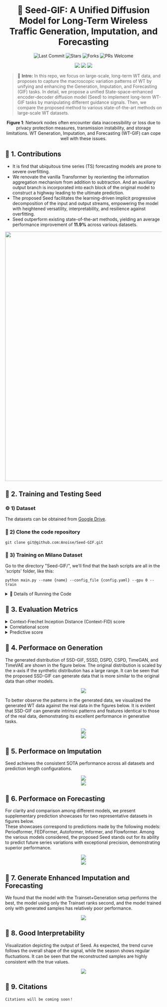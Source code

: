 <div align="center">
  <h1>
        🎯 Seed-GIF: A Unified Diffusion Model for Long-Term Wireless Traffic Generation, Imputation, and Forecasting
  </h1> 
  <img src="https://img.shields.io/github/last-commit/Anoise/Seed-GIF?color=green" alt="Last Commit">
  <img src="https://img.shields.io/github/stars/Anoise/Seed-GIF?color=yellow" alt="Stars">
  <img src="https://img.shields.io/github/forks/Anoise/Seed-GIF?color=lightblue" alt="Forks">
  <img src="https://img.shields.io/badge/PRs-Welcome-green" alt="PRs Welcome">

  [![](https://img.shields.io/badge/license-MIT-blue.svg)](https://github.com/Anoise/Seed-GIF/blob/main/LICENSE) 
  <img src="https://img.shields.io/badge/python-3.8-blue">
  <img src="https://img.shields.io/badge/pytorch-2.0-orange">

</div>



> 📖 **Intro:**  In this repo, we focus on large-scale, long-term WT data, and proposes to capture the macroscopic variation patterns of WT by unifying and enhancing the Generation, Imputation, and Forecasting (GIF) tasks. In detail, we propose a unified State-space-enhanced encoder-decoder diffusion model (Seed) to implement long-term WT-GIF tasks by manipulating different guidance signals. Then, we compare the proposed method to various state-of-the-art methods on large-scale WT datasets.

<p align="center">
  <img src="figs/scene_v3.jpg" alt="">
  <br>
  <b>Figure 1</b>: Network nodes often encounter data inaccessibility or loss due to privacy protection measures, transmission instability, and storage limitations. WT Generation, Imputation, and Forecasting (WT-GIF) can cope well with these issues. 
</p>

## 🌟 1. Contributions

 - It is find that ubiquitous time series (TS) forecasting models are prone to severe overfitting.
 - We renovate the vanilla Transformer by reorienting the information aggregation mechanism from addition to subtraction. And an auxiliary output branch is incorporated into each block of the original model to construct a highway leading to the ultimate prediction.
 - The proposed Seed facilitates the learning-driven implicit progressive decomposition of the input and output streams, empowering the model with heightened versatility, interpretability, and resilience against overfitting.
 - Seed outperform existing state-of-the-art methods, yielding an average performance improvement of **11.9%** across various datasets.

 <div align=center><img src="figs/diff_arch.jpg" width="800"></div>



## 🌟 2. Training and Testing Seed

### ⚙️ 1) Dataset 
The datasets can be obtained from [Google Drive](https://drive.google.com/drive/folders/1Yu-_PXzOSEqfTZbAO8cKptVXU3Cz9o3T?usp=drive_link).

### 🎁 2) Clone the code repository
```git
git clone git@github.com:Anoise/Seed-GIF.git
```

### 🚀 3) Training on Milano Dataset
Go to the directory "Seed-GIF/", we'll find that the bash scripts are all in the 'scripts' folder, like this:

 ```
python main.py --name {name} --config_file {config.yaml} --gpu 0 --train
```

<details>
 <summary> 🚩 Details of Running the Code </summary>

### SIS-IN

#### Generation

```
python main.py --name SMS-IN --config_file configs/sms_in.yaml --gpu 0
```

#### Forcasting

- Training
```
python main.py --name SMS-IN --config_file configs/sms_in.yaml --gpu 0 --train --mode predict
```

- Testing
```
python main.py --name SMS-IN --config_file configs/sms_in.yaml --gpu 0 --sample 1 --mode predict
```

- Testing with --missing_ratio
```
python main.py --name SMS-IN --config_file configs/sms_in.yaml --gpu 0 --sample 1 --mode predict --missing_ratio 0.8
```

#### Imputation

- Training
```
python main.py --name SMS-IN --config_file configs/sms_in.yaml --gpu 0 --train --mode infill
```

- Testing
```
python main.py --name SMS-IN --config_file configs/sms_in.yaml --gpu 0 --sample 1 --mode infill --missing_ratio 0.2
```

### SIS-OUT

#### Forcasting

- Training
```
python main.py --name SMS-OUT --config_file configs/sms_out.yaml --gpu 1 --train --mode predict
```

test
```
python main.py --name SMS-OUT --config_file configs/sms_out.yaml --gpu 1 --sample 1 --mode predict
```

#### Imputation

- Training
```
python main.py --name SMS-OUT --config_file configs/sms_out.yaml --gpu 1 --train --mode infill
```
- Testing
```
python main.py --name SMS-OUT --config_file configs/sms_out.yaml --gpu 1 --sample 1 --mode infill --missing_ratio 0.2
```

### Call-IN

#### Forcasting

- Training
```
python main.py --name Call-IN --config_file configs/call_in.yaml --gpu 2 --train --mode predict
```

- Testing
test
```
python main.py --name Call-IN --config_file configs/call_in.yaml --gpu 2 --sample 1 --mode predict
```

#### Imputation

- Training
```
python main.py --name Call-IN --config_file configs/call_in.yaml --gpu 2 --train --mode infill
```
- Testing
```
python main.py --name Call-IN --config_file configs/call_in.yaml --gpu 2 --sample 1 --mode infill --missing_ratio 0.2
```


### Call-OUT

#### Forcasting

- Training
```
python main.py --name Call-OUT --config_file configs/call_out.yaml --gpu 3 --train --mode predict
```

- Testing
```
python main.py --name Call-OUT --config_file configs/call_out.yaml --gpu 3 --sample 1 --mode predict
```

#### Imputation

- Training
```
python main.py --name Call-OUT --config_file configs/call_out.yaml --gpu 3 --train --mode infill
```
- Testing
```
python main.py --name Call-OUT --config_file configs/call_out.yaml --gpu 3 --sample 1 --mode infill --missing_ratio 0.2
```

### Internet

#### Forcasting

- Training
```
python main.py --name Internet --config_file configs/internet.yaml --gpu 4 --train --mode predict
```

- Testing
```
python main.py --name Internet --config_file configs/internet.yaml --gpu 4 --sample 1 --mode predict
```

#### Imputation

- Training
```
python main.py --name Internet  --config_file configs/internet.yaml --gpu 4 --train --mode infill
```
- Testing
```
python main.py --name Internet --config_file configs/internet.yaml --gpu 4 --sample 1 --mode infill --missing_ratio 0.2
```
</details>


## 🌟 3. Evaluation Metrics

<details>
<summary> Context-Frechet Inception Distance (Context-FID) score </summary>
The Context-FID score is derived by substituting the Inception model used in the original FID with TS2Vec, a method specialized in time series representation learning. It has been demonstrated that models with lower Context-FID scores align with superior performance in downstream tasks, and that there is a positive correlation between the Context-FID score and the generative model's forecasting ability in downstream applications.
</details>

<details>
<summary> Correlational score </summary>
Correlational score estimate the covariance of the i-th and j-th feature of generated time series as 
<div align=center><img src="figs/cr_score1.png" width="200"></div>
Therefore, the correlation score between the ground truth and generated data is calculated by
<div align=center><img src="figs/cr_score2.png" width="200"></div>
where `Cov' are the covariance matrices of the real data and generated data, respectively.
</details>


<details>
<summary> Predictive score </summary>
The predictive score is calculated as the mean absolute error (MAE), which assesses the discrepancy between predicted values and ground-truth values in the test data. 
We replicate the experimental setup of TimeGAN to evaluate the predictive score.
For this purpose, both the classifier and the sequence-prediction model employ a neural network architecture comprising two GRU layers.
</details>


## 🌟 4. Performace on Generation

The generated distribution of SSD-GIF, SSSD, DSPD, CSPD, TimeGAN, and TimeVAE are shown in the figure below. The original distribution is scaled by the x-axis if the synthetic distribution has a large range. It can be seen that the proposed SSD-GIF can generate data that is more similar to the original data than other models. 

<div align=center><img src="figs/vis_all_gen_dist.jpg"></div>

To better observe the patterns in the generated data, we visualized the generated WT data against the real data in the figures below. It is evident that SSD-GIF can generate intrinsic patterns and features identical to those of the real data, demonstrating its excellent performance in generative tasks.

<div align=center><img src="figs/Gen_Vis_Samples.jpg"></div>

<div align=center><img src="figs/gen_0.jpg"></div>

## 🌟 5. Performace on Imputation

Seed achieves the consistent SOTA performance across all datasets and prediction length configurations.

<div align=center><img src="figs/imputation.png"></div>

<div align=center><img src="figs/imputation_vis.jpg"></div>

## 🌟 6. Performace on Forecasting

For clarity and comparison among different models, we present supplementary prediction showcases for two representative datasets in figures below.  
These showcases correspond to predictions made by the following models: Periodformer, FEDFormer, Autoformer, Informer, and Flowformer. Among the various models considered, the proposed Seed stands out for its ability to predict future series variations with exceptional precision, demonstrating superior performance.

<div align=center><img src="figs/Vis_Pred_Internet.jpg"></div>

<div align=center><img src="figs/Vis_Pred_Call-OUT.jpg"></div>


## 🌟 7. Generate Enhanced Imputation and Forecasting

We found that the model with the Trainset+Generation setup performs the best, the model using only the Trainset ranks second, and the model trained only with generated samples has relatively poor performance. 

<div align=center><img src="figs/GIF_Box.jpg"></div>


## 🌟 8. Good Interpretability

Visualization depicting the output of Seed. As expected, the trend curve follows the overall shape of the signal, while the season shows regular ﬂuctuations. It can be seen that the reconstructed samples are highly consistent with the true values.

<div align=center><img src="figs/intpb.jpg"></div>



## 🌟 9. Citations

```
Citations will be coming soon！
```

